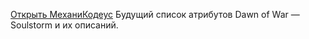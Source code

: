 [Открыть МеханиКодеус](https://demernkardaz.github.io/MechaniCodeus/index.html)
Будущий список атрибутов Dawn of War — Soulstorm и их описаний.

